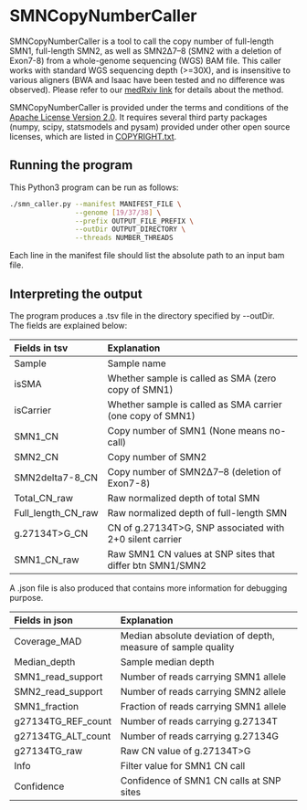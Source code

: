 # SMNCopyNumberCaller

SMNCopyNumberCaller is a tool to call the copy number of full-length SMN1, full-length SMN2, as well as SMN2Δ7–8 (SMN2 with a deletion of Exon7-8) from a whole-genome sequencing (WGS) BAM file. This caller works with standard WGS sequencing depth (>=30X), and is insensitive to various aligners (BWA and Isaac have been tested and no difference was observed). Please refer to our [medRxiv link](https://www.medrxiv.org/content/10.1101/19006635v2) for details about the method.   

SMNCopyNumberCaller is provided under the terms and conditions of the [Apache License Version 2.0](https://github.com/Illumina/SMNCopyNumberCaller/blob/master/LICENSE.txt). It requires several third party packages (numpy, scipy, statsmodels and pysam) provided under other open source licenses, which are listed in [COPYRIGHT.txt](https://github.com/Illumina/SMNCopyNumberCaller/blob/master/COPYRIGHT.txt).  

## Running the program
This Python3 program can be run as follows:
```bash
./smn_caller.py --manifest MANIFEST_FILE \
                --genome [19/37/38] \
                --prefix OUTPUT_FILE_PREFIX \
                --outDir OUTPUT_DIRECTORY \
                --threads NUMBER_THREADS
```
Each line in the manifest file should list the absolute path to an input bam file.    

## Interpreting the output
The program produces a .tsv file in the directory specified by --outDir.   
The fields are explained below: 

| Fields in tsv     | Explanation                                                    | 
|:------------------|:---------------------------------------------------------------|
| Sample            | Sample name                                                    |
| isSMA             | Whether sample is called as SMA (zero copy of SMN1)            |
| isCarrier         | Whether sample is called as SMA carrier (one copy of SMN1)     |
| SMN1_CN           | Copy number of SMN1 (None means no-call)                       |
| SMN2_CN           | Copy number of SMN2                                            |
| SMN2delta7-8_CN   | Copy number of SMN2Δ7–8 (deletion of Exon7-8)                  |
| Total_CN_raw      | Raw normalized depth of total SMN                              |
| Full_length_CN_raw| Raw normalized depth of full-length SMN                        |
| g.27134T>G_CN     | CN of g.27134T>G, SNP associated with 2+0 silent carrier       |
| SMN1_CN_raw       | Raw SMN1 CN values at SNP sites that differ btn SMN1/SMN2      |

A .json file is also produced that contains more information for debugging purpose.   

| Fields in json    | Explanation                                                    | 
|:------------------|:---------------------------------------------------------------|
| Coverage_MAD      | Median absolute deviation of depth, measure of sample quality  |
| Median_depth      | Sample median depth                                            |
| SMN1_read_support | Number of reads carrying SMN1 allele                           |
| SMN2_read_support | Number of reads carrying SMN2 allele                           |
| SMN1_fraction     | Fraction of reads carrying SMN1 allele                         |
| g27134TG_REF_count| Number of reads carrying g.27134T                              |
| g27134TG_ALT_count| Number of reads carrying g.27134G                              |
| g27134TG_raw      | Raw CN value of g.27134T>G                                     |
| Info              | Filter value for SMN1 CN call                                  |
| Confidence        | Confidence of SMN1 CN calls at SNP sites                       |

